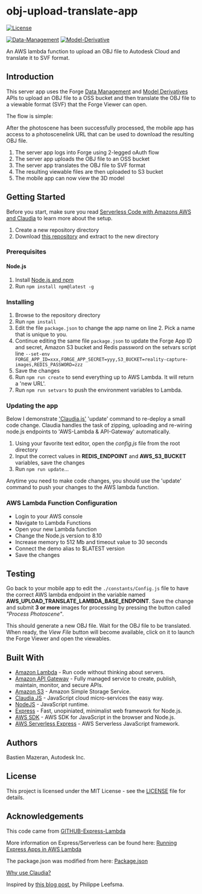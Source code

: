 # obj-upload-translate-app

[![License](http://img.shields.io/:license-MIT-blue.svg)](http://opensource.org/licenses/MIT)

[![Data-Management](https://img.shields.io/badge/Data%20Management-v2-green.svg)](http://developer.autodesk.com/)
[![Model-Derivative](https://img.shields.io/badge/Model%20Derivative-v2-green.svg)](http://developer.autodesk.com/)

An AWS lambda function to upload an OBJ file to Autodesk Cloud and translate it to SVF format.

## Introduction

This server app uses the Forge [Data Management](https://developer.autodesk.com/en/docs/data/v2/overview/) and [Model Derivatives](https://developer.autodesk.com/en/docs/model-derivative/v2/overview/) APIs to upload an OBJ file to a OSS bucket and then translate the OBJ file to a viewable format (SVF) that the Forge Viewer can open. 

The flow is simple:

After the photoscene has been successfully processed, the mobile app has access to a photoscenelink URL that can be used to download the resulting OBJ file.

1. The server app logs into Forge using 2-legged oAuth flow
1. The server app uploads the OBJ file to an OSS bucket
1. The server app translates the OBJ file to SVF format
1. The resulting viewable files are then uploaded to S3 bucket
1. The mobile app can now view the 3D model

## Getting Started

Before you start, make sure you read [Serverless Code with Amazons AWS and Claudia](https://vincetocco.com/serverless-code/) to learn more about the setup.

1. Create a new repository directory
1. Download [this repository](https://github.com/mazerab/obj-upload-translate-app/archive/master.zip) and extract to the new directory

### Prerequisites

#### Node.js

1. Install [Node.js and npm](https://www.npmjs.com/get-npm)
1. Run `npm install npm@latest -g`

### Installing

1. Browse to the repository directory
1. Run `npm install`
1. Edit the file `package.json` to change the app name on line 2. Pick a name that is unique to you.
1. Continue editing the same file `package.json` to update the Forge App ID and secret, Amazon S3 bucket and Redis password on the setvars script line  `--set-env FORGE_APP_ID=xxx,FORGE_APP_SECRET=yyy,S3_BUCKET=reality-capture-images,REDIS_PASSWORD=zzz`
1. Save the changes
1. Run `npm run create` to send everything up to AWS Lambda. It will return a 'new URL'.
1. Run `npm run setvars` to push the environment variables to Lambda.

### Updating the app

Below I demonstrate ['Claudia.js'](https://claudiajs.com/tutorials/serverless-express.html) 'update' command to re-deploy a small code change. Claudia handles the task of zipping, uploading and re-wiring node.js endpoints to 'AWS-Lambda & API-Gateway' automatically. 

1. Using your favorite text editor, open the *config.js* file from the root directory
1. Input the correct values in **REDIS_ENDPOINT** and **AWS_S3_BUCKET** variables, save the changes
1. Run `npm run update`...

Anytime you need to make code changes, you should use the 'update' command to push your changes to the AWS lambda function. 

### AWS Lambda Function Configuration

* Login to your AWS console
* Navigate to Lambda Functions
* Open your new Lambda function
* Change the Node.js version to 8.10
* Increase memory to 512 Mb and timeout value to 30 seconds
* Connect the demo alias to $LATEST version
* Save the changes

## Testing

Go back to your mobile app to edit the `./constants/Config.js` file to have the correct AWS lambda endpoint in the variable named **AWS_UPLOAD_TRANSLATE_LAMBDA_BASE_ENDPOINT**. Save the change and submit **3 or more** images for processing by pressing the button called *"Process Photoscene"*.

This should generate a new OBJ file. Wait for the OBJ file to be translated. When ready, the *View File* button will become available, click on it to launch the Forge Viewer and open the viewables. 

## Built With
* [Amazon Lambda](https://aws.amazon.com/lambda/) - Run code without thinking about servers.
* [Amazon API Gateway](https://aws.amazon.com/api-gateway) - Fully managed service to create, publish, maintain, monitor, and secure APIs.
* [Amazon S3](https://aws.amazon.com/s3) - Amazon Simple Storage Service.
* [Claudia JS](https://claudiajs.com/) - JavaScript cloud micro-services the easy way.
* [NodeJS](https://nodejs.org/en/) - JavaScript runtime.
* [Express](http://expressjs.com/) - Fast, unopiniated, minimalist web framework for Node.js.
* [AWS SDK](https://github.com/aws/aws-sdk-js) - AWS SDK for JavaScript in the browser and Node.js.
* [AWS Serverless Express](https://github.com/awslabs/aws-serverless-express) - AWS Serverless JavaScript framework.

## Authors

Bastien Mazeran, Autodesk Inc.

## License

This project is licensed under the MIT License - see the [LICENSE](LICENSE) file for details. 

## Acknowledgements

This code came from [GITHUB-Express-Lambda](https://github.com/claudiajs/example-projects/tree/master/express-app-lambda)

More information on Express/Serverless can be found here:
[Running Express Apps in AWS Lambda](https://claudiajs.com/tutorials/serverless-express.html)  

The package.json was modified from here: [Package.json](
https://vincetocco.com/serverless-code/)

[Why use Claudia?](https://github.com/claudiajs/claudia/blob/master/FAQ.md)

Inspired by [this blog post](https://forge.autodesk.com/blog/running-forge-viewer-aws-lambda-server-and-api-gateway), by Philippe Leefsma.
